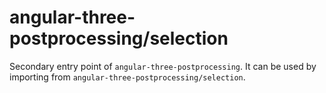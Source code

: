 # angular-three-postprocessing/selection

Secondary entry point of `angular-three-postprocessing`. It can be used by importing from `angular-three-postprocessing/selection`.

